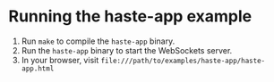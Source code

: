 # Running the haste-app example

1. Run `make` to compile the `haste-app` binary.
2. Run the `haste-app` binary to start the WebSockets server.
3. In your browser, visit `file:///path/to/examples/haste-app/haste-app.html`